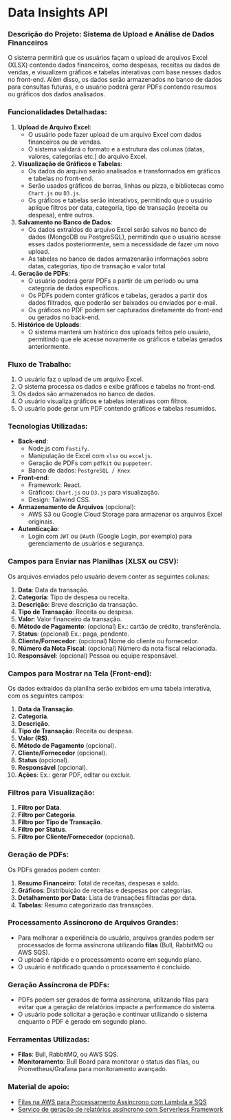 # Data Insights API

### **Descrição do Projeto: Sistema de Upload e Análise de Dados Financeiros**

O sistema permitirá que os usuários façam o upload de arquivos Excel (XLSX) contendo dados financeiros, como despesas, receitas ou dados de vendas, e visualizem gráficos e tabelas interativas com base nesses dados no front-end. Além disso, os dados serão armazenados no banco de dados para consultas futuras, e o usuário poderá gerar PDFs contendo resumos ou gráficos dos dados analisados.

### **Funcionalidades Detalhadas**:

1. **Upload de Arquivo Excel**:
    - O usuário pode fazer upload de um arquivo Excel com dados financeiros ou de vendas.
    - O sistema validará o formato e a estrutura das colunas (datas, valores, categorias etc.) do arquivo Excel.
2. **Visualização de Gráficos e Tabelas**:
    - Os dados do arquivo serão analisados e transformados em gráficos e tabelas no front-end.
    - Serão usados gráficos de barras, linhas ou pizza, e bibliotecas como `Chart.js` ou `D3.js`.
    - Os gráficos e tabelas serão interativos, permitindo que o usuário aplique filtros por data, categoria, tipo de transação (receita ou despesa), entre outros.
3. **Salvamento no Banco de Dados**:
    - Os dados extraídos do arquivo Excel serão salvos no banco de dados (MongoDB ou PostgreSQL), permitindo que o usuário acesse esses dados posteriormente, sem a necessidade de fazer um novo upload.
    - As tabelas no banco de dados armazenarão informações sobre datas, categorias, tipo de transação e valor total.
4. **Geração de PDFs**:
    - O usuário poderá gerar PDFs a partir de um período ou uma categoria de dados específicos.
    - Os PDFs podem conter gráficos e tabelas, gerados a partir dos dados filtrados, que poderão ser baixados ou enviados por e-mail.
    - Os gráficos no PDF podem ser capturados diretamente do front-end ou gerados no back-end.
5. **Histórico de Uploads**:
    - O sistema manterá um histórico dos uploads feitos pelo usuário, permitindo que ele acesse novamente os gráficos e tabelas gerados anteriormente.

### **Fluxo de Trabalho**:

1. O usuário faz o upload de um arquivo Excel.
2. O sistema processa os dados e exibe gráficos e tabelas no front-end.
3. Os dados são armazenados no banco de dados.
4. O usuário visualiza gráficos e tabelas interativas com filtros.
5. O usuário pode gerar um PDF contendo gráficos e tabelas resumidos.

### **Tecnologias Utilizadas**:

- **Back-end**:
    - Node.js com `Fastify`.
    - Manipulação de Excel com `xlsx` ou `exceljs`.
    - Geração de PDFs com `pdfkit` ou `puppeteer`.
    - Banco de dados: `PostgreSQL / Knex`
- **Front-end**:
    - Framework: React.
    - Gráficos: `Chart.js` ou `D3.js` para visualização.
    - Design: Tailwind CSS.
- **Armazenamento de Arquivos** (opcional):
    - AWS S3 ou Google Cloud Storage para armazenar os arquivos Excel originais.
- **Autenticação**:
    - Login com `JWT` ou `OAuth` (Google Login, por exemplo) para gerenciamento de usuários e segurança.

### **Campos para Enviar nas Planilhas (XLSX ou CSV)**:

Os arquivos enviados pelo usuário devem conter as seguintes colunas:

1. **Data**: Data da transação.
2. **Categoria**: Tipo de despesa ou receita.
3. **Descrição**: Breve descrição da transação.
4. **Tipo de Transação**: Receita ou despesa.
5. **Valor**: Valor financeiro da transação.
6. **Método de Pagamento**: (opcional) Ex.: cartão de crédito, transferência.
7. **Status**: (opcional) Ex.: paga, pendente.
8. **Cliente/Fornecedor**: (opcional) Nome do cliente ou fornecedor.
9. **Número da Nota Fiscal**: (opcional) Número da nota fiscal relacionada.
10. **Responsável**: (opcional) Pessoa ou equipe responsável.

### **Campos para Mostrar na Tela (Front-end)**:

Os dados extraídos da planilha serão exibidos em uma tabela interativa, com os seguintes campos:

1. **Data da Transação**.
2. **Categoria**.
3. **Descrição**.
4. **Tipo de Transação**: Receita ou despesa.
5. **Valor (R$)**.
6. **Método de Pagamento** (opcional).
7. **Cliente/Fornecedor** (opcional).
8. **Status** (opcional).
9. **Responsável** (opcional).
10. **Ações**: Ex.: gerar PDF, editar ou excluir.

### **Filtros para Visualização**:

1. **Filtro por Data**.
2. **Filtro por Categoria**.
3. **Filtro por Tipo de Transação**.
4. **Filtro por Status**.
5. **Filtro por Cliente/Fornecedor** (opcional).

### **Geração de PDFs**:

Os PDFs gerados podem conter:

1. **Resumo Financeiro**: Total de receitas, despesas e saldo.
2. **Gráficos**: Distribuição de receitas e despesas por categorias.
3. **Detalhamento por Data**: Lista de transações filtradas por data.
4. **Tabelas**: Resumo categorizado das transações.

### **Processamento Assíncrono de Arquivos Grandes**:

- Para melhorar a experiência do usuário, arquivos grandes podem ser processados de forma assíncrona utilizando **filas** (Bull, RabbitMQ ou AWS SQS).
- O upload é rápido e o processamento ocorre em segundo plano.
- O usuário é notificado quando o processamento é concluído.

### **Geração Assíncrona de PDFs**:

- PDFs podem ser gerados de forma assíncrona, utilizando filas para evitar que a geração de relatórios impacte a performance do sistema.
- O usuário pode solicitar a geração e continuar utilizando o sistema enquanto o PDF é gerado em segundo plano.

### **Ferramentas Utilizadas**:

- **Filas**: Bull, RabbitMQ, ou AWS SQS.
- **Monitoramento**: Bull Board para monitorar o status das filas, ou Prometheus/Grafana para monitoramento avançado.

### Material de apoio:

- [Filas na AWS para Processamento Assíncrono com Lambda e SQS](https://www.youtube.com/live/Cwg8iiAMSSs)
- [Serviço de geração de relatórios assíncrono com Serverless Framework](https://www.youtube.com/live/DzMEmd4hsRA)
